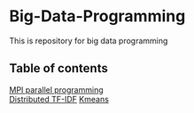 # Big-Data-Programming
This is repository for big data programming

## Table of contents
  [MPI parallel programming](https://github.com/saurabbhsp/Big-Data-Programming/tree/master/MPI)<br/>
  [Distributed TF-IDF](https://github.com/saurabbhsp/Big-Data-Programming/tree/master/TF-IDF)
  [Kmeans](https://github.com/saurabbhsp/Big-Data-Programming/tree/master/Kmeans)
